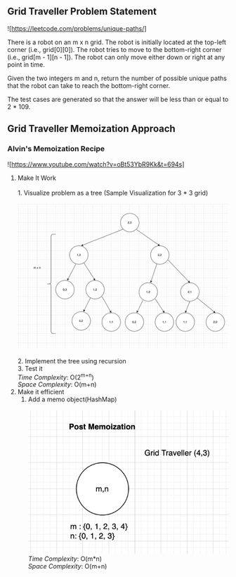 ## Grid Traveller Problem Statement
![https://leetcode.com/problems/unique-paths/]<br/>

There is a robot on an m x n grid. The robot is initially located at the top-left corner (i.e., grid[0][0]). The robot tries to move to the bottom-right corner (i.e., grid[m - 1][n - 1]). The robot can only move either down or right at any point in time.

Given the two integers m and n, return the number of possible unique paths that the robot can take to reach the bottom-right corner.

The test cases are generated so that the answer will be less than or equal to 2 * 109.

## Grid Traveller Memoization Approach

### Alvin's Memoization Recipe
![https://www.youtube.com/watch?v=oBt53YbR9Kk&t=694s]

 1. Make It Work<br/>
    <br/>1. Visualize problem as a tree
       (Sample Visualization for 3 * 3 grid)<br/>
       <br/>![TreeVisualization](./GridTraveller-Tree.png)<br/>
    <br/>2. Implement the tree using recursion  
         3. Test it<br/>
    *Time Complexity*: O(2<sup>m+n</sup>)
    <br/>*Space Complexity*: O(m+n)
 2. Make it efficient
    1. Add a memo object(HashMap)</br>
    <br/>![Post Memoization](./Post-Memo.png)
       <br/>*Time Complexity*: O(m*n)
       <br/>*Space Complexity*: O(m+n)